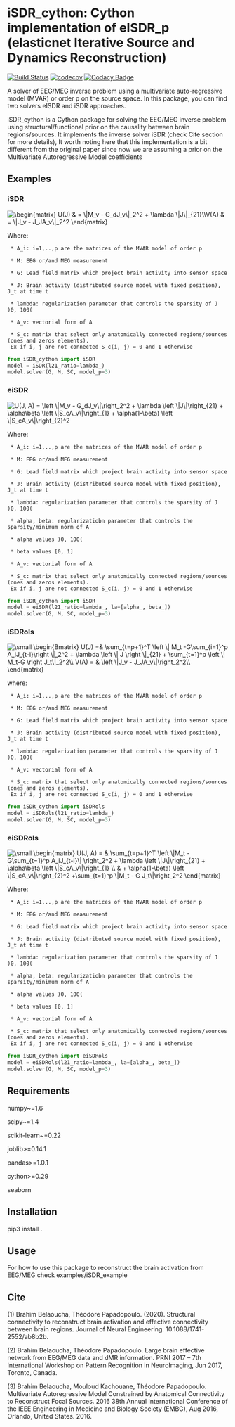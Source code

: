 # iSDR_cython: Cython implementation of eISDR_p (elasticnet Iterative Source and Dynamics Reconstruction)
[![Build Status](https://travis-ci.com/BBELAOUCHA/iSDR_cython.svg?branch=development)](https://travis-ci.com/BBELAOUCHA/iSDR_cython)
[![codecov](https://codecov.io/gh/BBELAOUCHA/iSDR_cython/branch/development/graph/badge.svg)](https://codecov.io/gh/BBELAOUCHA/iSDR_cython)
[![Codacy Badge](https://api.codacy.com/project/badge/Grade/555130d02e134e819bc599b93cfe53c9)](https://www.codacy.com/manual/BBELAOUCHA/iSDR_cython?utm_source=github.com&amp;utm_medium=referral&amp;utm_content=BBELAOUCHA/iSDR_cython&amp;utm_campaign=Badge_Grade)

A solver of EEG/MEG inverse problem using a multivariate auto-regressive model (MVAR) or order p on the source space. In this package, you can find two solvers eISDR and iSDR approaches.


     

iSDR_cython is a Cython package for solving the EEG/MEG inverse problem using structural/functional prior on the causality between brain regions/sources.
It implements the inverse solver iSDR (check Cite section for more details), It worth noting here that this implementation is a bit different from the original 
paper since now we are assuming a prior on the Multivariate Autoregressive Model coefficients

## Examples

### iSDR

<img src="https://latex.codecogs.com/svg.latex?%5Cbegin%7Bmatrix%7D%20U%28J%29%20%26%20%3D%20%5C%7CM_v%20-%20G_dJ_v%5C%7C_2%5E2%20&plus;%20%5Clambda%20%5C%7CJ%5C%7C_%7B21%7D%20%5C%5C%20V%28A%29%20%26%20%3D%20%5C%7CJ_v%20-%20J_JA_v%5C%7C_2%5E2%20%5Cend%7Bmatrix%7D" title=" \begin{matrix} U(J) & = \|M_v - G_dJ_v\|_2^2 + \lambda \|J\|_{21}\\V(A) & = \|J_v - J_JA_v\|_2^2 \end{matrix} "/>

Where: 

     * A_i: i=1,..,p are the matrices of the MVAR model of order p

     * M: EEG or/and MEG measurement

     * G: Lead field matrix which project brain activity into sensor space

     * J: Brain activity (distributed source model with fixed position), J_t at time t

     * lambda: regularization parameter that controls the sparsity of J )0, 100(
     
     * A_v: vectorial form of A
     
     * S_c: matrix that select only anatomically connected regions/sources (ones and zeros elements).
     Ex if i, j are not connected S_c(i, j) = 0 and 1 otherwise
     
```python
from iSDR_cython import iSDR
model = iSDR(l21_ratio=lambda_)
model.solver(G, M, SC, model_p=3)

```
### eiSDR

<img src="https://latex.codecogs.com/gif.latex?U%28J%2C%20A%29%20%3D%20%5Cleft%20%5C%7CM_v%20-%20G_dJ_v%5C%7C%5Cright_2%5E2%20&plus;%20%5Clambda%20%5Cleft%20%5C%7CJ%5C%7C%5Cright_%7B21%7D%20&plus;%20%5Calpha%5Cbeta%20%5Cleft%20%5C%7CS_cA_v%5C%7C%5Cright_%7B1%7D%20&plus;%20%5Calpha%281-%5Cbeta%29%20%5Cleft%20%5C%7CS_cA_v%5C%7C%5Cright_%7B2%7D" title=" U(J, A) = \left    \|M_v - G_dJ_v\|\right_2^2 + \lambda \left    \|J\|\right_{21}  + \alpha\beta \left    \|S_cA_v\|\right_{1} + \alpha(1-\beta) \left    \|S_cA_v\|\right_{2}^2"/>

Where: 

     * A_i: i=1,..,p are the matrices of the MVAR model of order p

     * M: EEG or/and MEG measurement

     * G: Lead field matrix which project brain activity into sensor space

     * J: Brain activity (distributed source model with fixed position), J_t at time t

     * lambda: regularization parameter that controls the sparsity of J )0, 100(
     
     * alpha, beta: regularizatiobn parameter that controls the sparsity/minimum norm of A
     
     * alpha values )0, 100(
     
     * beta values [0, 1]
     
     * A_v: vectorial form of A
     
     * S_c: matrix that select only anatomically connected regions/sources (ones and zeros elements).
     Ex if i, j are not connected S_c(i, j) = 0 and 1 otherwise
     
```python
from iSDR_cython import iSDR
model = eiSDR(l21_ratio=lambda_, la=[alpha_, beta_])
model.solver(G, M, SC, model_p=3)

```

### iSDRols

<img src="https://latex.codecogs.com/png.latex?%5Csmall%20%5Cbegin%7BBmatrix%7D%20U%28J%29%20%3D%26%20%5Csum_%7Bt%3Dp&plus;1%7D%5ET%20%5Cleft%20%5C%7C%20M_t%20-G%5Csum_%7Bi%3D1%7D%5Ep%20A_iJ_%7Bt-i%7D%5Cright%20%5C%7C_2%5E2%20&plus;%20%5Clambda%20%5Cleft%20%5C%7C%20J%20%5Cright%20%5C%7C_%7B21%7D%20&plus;%20%5Csum_%7Bt%3D1%7D%5Ep%20%5Cleft%20%5C%7C%20M_t-G%20%5Cright%20J_t%5C%7C_2%5E2%5C%5C%20V%28A%29%20%3D%20%26%20%5Cleft%20%5C%7CJ_v%20-%20J_JA_v%5C%7C%5Cright_2%5E2%5C%5C%20%5Cend%7Bmatrix%7D" title="\small \begin{Bmatrix} U(J) =& \sum_{t=p+1}^T \left \| M_t -G\sum_{i=1}^p A_iJ_{t-i}\right \|_2^2 + \lambda \left \| J \right \|_{21} + \sum_{t=1}^p \left \| M_t-G \right J_t\|_2^2\\ V(A) = & \left \|J_v - J_JA_v\|\right_2^2\\ \end{matrix}" />

where:

     * A_i: i=1,..,p are the matrices of the MVAR model of order p

     * M: EEG or/and MEG measurement

     * G: Lead field matrix which project brain activity into sensor space

     * J: Brain activity (distributed source model with fixed position), J_t at time t

     * lambda: regularization parameter that controls the sparsity of J )0, 100(
     
     * A_v: vectorial form of A
     
     * S_c: matrix that select only anatomically connected regions/sources (ones and zeros elements).
     Ex if i, j are not connected S_c(i, j) = 0 and 1 otherwise
     
```python
from iSDR_cython import iSDRols
model = iSDRols(l21_ratio=lambda_)
model.solver(G, M, SC, model_p=3)

```

### eiSDRols

<img src="https://latex.codecogs.com/png.latex?%5Csmall%20%5Cbegin%7Bmatrix%7D%20U%28J%2C%20A%29%20%3D%20%26%20%5Csum_%7Bt%3Dp&plus;1%7D%5ET%20%5Cleft%20%5C%7CM_t%20-%20G%5Csum_%7Bt%3D1%7D%5Ep%20A_iJ_%7Bt-i%7D%5C%7C%20%5Cright_2%5E2%20&plus;%20%5Clambda%20%5Cleft%20%5C%7CJ%5C%7C%5Cright_%7B21%7D%20&plus;%20%5Calpha%5Cbeta%20%5Cleft%20%5C%7CS_cA_v%5C%7C%5Cright_%7B1%7D%20%5C%5C%20%26%20&plus;%20%5Calpha%281-%5Cbeta%29%20%5Cleft%20%5C%7CS_cA_v%5C%7C%5Cright_%7B2%7D%5E2%20&plus;%5Csum_%7Bt%3D1%7D%5Ep%20%5C%7CM_t%20-%20G%20J_t%5C%7C%5Cright_2%5E2%20%5Cend%7Bmatrix%7D" title="\small \begin{matrix} U(J, A) = & \sum_{t=p+1}^T \left \|M_t - G\sum_{t=1}^p A_iJ_{t-i}\| \right_2^2 + \lambda \left \|J\|\right_{21} + \alpha\beta \left \|S_cA_v\|\right_{1} \\ & + \alpha(1-\beta) \left \|S_cA_v\|\right_{2}^2 +\sum_{t=1}^p \|M_t - G J_t\|\right_2^2 \end{matrix}" />

Where: 

     * A_i: i=1,..,p are the matrices of the MVAR model of order p

     * M: EEG or/and MEG measurement

     * G: Lead field matrix which project brain activity into sensor space

     * J: Brain activity (distributed source model with fixed position), J_t at time t

     * lambda: regularization parameter that controls the sparsity of J )0, 100(
     
     * alpha, beta: regularizatiobn parameter that controls the sparsity/minimum norm of A
     
     * alpha values )0, 100(
     
     * beta values [0, 1]
     
     * A_v: vectorial form of A
     
     * S_c: matrix that select only anatomically connected regions/sources (ones and zeros elements).
     Ex if i, j are not connected S_c(i, j) = 0 and 1 otherwise
     
```python
from iSDR_cython import eiSDRols
model = eiSDRols(l21_ratio=lambda_, la=[alpha_, beta_])
model.solver(G, M, SC, model_p=3)

```

## Requirements
numpy~=1.6

scipy~=1.4 

scikit-learn~=0.22

joblib>=0.14.1

pandas>=1.0.1

cython>=0.29

seaborn

## Installation

pip3 install .

## Usage

For how to use this package to reconstruct the brain activation from EEG/MEG
check examples/iSDR_example

## Cite

(1) Brahim Belaoucha, Théodore Papadopoulo. (2020). Structural connectivity to reconstruct brain activation and effective connectivity between brain regions. Journal of Neural Engineering. 10.1088/1741-2552/ab8b2b.

(2) Brahim Belaoucha, Théodore Papadopoulo. Large brain effective network from EEG/MEG data and dMR information. PRNI 2017 – 7th International Workshop on Pattern Recognition in NeuroImaging, Jun 2017, Toronto, Canada.

(3) Brahim Belaoucha, Mouloud Kachouane, Théodore Papadopoulo. Multivariate Autoregressive Model Constrained by Anatomical Connectivity to Reconstruct Focal Sources. 2016 38th Annual International Conference of the IEEE Engineering in Medicine and Biology Society (EMBC), Aug 2016, Orlando, United States. 2016.
